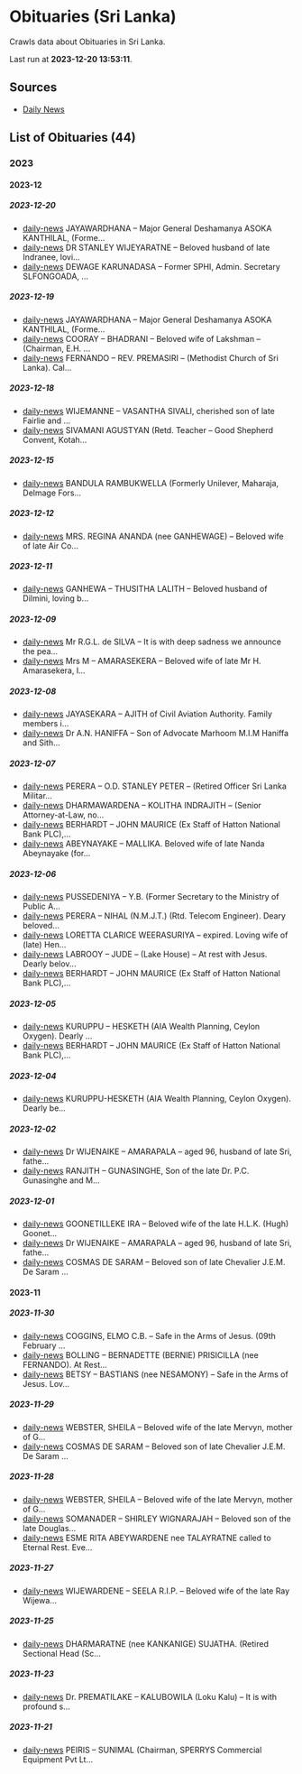 # Obituaries (Sri Lanka)

Crawls data about Obituaries in Sri Lanka.

Last run at **2023-12-20 13:53:11**.

## Sources

* [Daily News](https://www.dailynews.lk)

## List of Obituaries (44)

### 2023

#### 2023-12

##### 2023-12-20

* [daily-news](data/2023-12-20/daily-news/2023-12-20-daily-news-2-jayawardhana.json) JAYAWARDHANA – Major General Deshamanya ASOKA KANTHILAL,​ (Forme...
* [daily-news](data/2023-12-20/daily-news/2023-12-20-daily-news-1-dr.json) DR STANLEY WIJEYARATNE – Beloved husband of late Indranee,​ lovi...
* [daily-news](data/2023-12-20/daily-news/2023-12-20-daily-news-0-dewage.json) DEWAGE KARUNADASA – Former SPHI,​ Admin. Secretary SLFONGOADA,​ ...

##### 2023-12-19

* [daily-news](data/2023-12-19/daily-news/2023-12-19-daily-news-2-jayawardhana.json) JAYAWARDHANA – Major General Deshamanya ASOKA KANTHILAL,​ (Forme...
* [daily-news](data/2023-12-19/daily-news/2023-12-19-daily-news-1-cooray.json) COORAY – BHADRANI – Beloved wife of Lakshman – (Chairman,​ E.H. ...
* [daily-news](data/2023-12-19/daily-news/2023-12-19-daily-news-0-fernando.json) FERNANDO – REV. PREMASIRI – (Methodist Church of Sri Lanka). Cal...

##### 2023-12-18

* [daily-news](data/2023-12-18/daily-news/2023-12-18-daily-news-1-wijemanne.json) WIJEMANNE – VASANTHA SIVALI,​ cherished son of late Fairlie and ...
* [daily-news](data/2023-12-18/daily-news/2023-12-18-daily-news-0-sivamani.json) SIVAMANI AGUSTYAN (Retd. Teacher – Good Shepherd Convent,​ Kotah...

##### 2023-12-15

* [daily-news](data/2023-12-15/daily-news/2023-12-15-daily-news-0-bandula.json) BANDULA RAMBUKWELLA (Formerly Unilever,​ Maharaja,​ Delmage Fors...

##### 2023-12-12

* [daily-news](data/2023-12-12/daily-news/2023-12-12-daily-news-0-mrs..json) MRS. REGINA ANANDA (nee GANHEWAGE) – Beloved wife of late Air Co...

##### 2023-12-11

* [daily-news](data/2023-12-11/daily-news/2023-12-11-daily-news-0-ganhewa.json) GANHEWA – THUSITHA LALITH – Beloved husband of Dilmini, loving b...

##### 2023-12-09

* [daily-news](data/2023-12-09/daily-news/2023-12-09-daily-news-1-mr.json) Mr R.G.L. de SILVA – It is with deep sadness we announce the pea...
* [daily-news](data/2023-12-09/daily-news/2023-12-09-daily-news-0-mrs.json) Mrs M – AMARASEKERA – Beloved wife of late Mr H. Amarasekera,​ l...

##### 2023-12-08

* [daily-news](data/2023-12-08/daily-news/2023-12-08-daily-news-1-jayasekara.json) JAYASEKARA – AJITH of Civil Aviation Authority. Family members i...
* [daily-news](data/2023-12-08/daily-news/2023-12-08-daily-news-0-dr.json) Dr A.N. HANIFFA – Son of Advocate Marhoom M.I.M Haniffa and Sith...

##### 2023-12-07

* [daily-news](data/2023-12-07/daily-news/2023-12-07-daily-news-3-perera.json) PERERA – O.D. STANLEY PETER – (Retired Officer Sri Lanka Militar...
* [daily-news](data/2023-12-07/daily-news/2023-12-07-daily-news-2-dharmawardena.json) DHARMAWARDENA – KOLITHA INDRAJITH – (Senior Attorney-at-Law,​ no...
* [daily-news](data/2023-12-07/daily-news/2023-12-07-daily-news-1-berhardt.json) BERHARDT – JOHN MAURICE (Ex Staff of Hatton National Bank PLC),​...
* [daily-news](data/2023-12-07/daily-news/2023-12-07-daily-news-0-abeynayake.json) ABEYNAYAKE – MALLIKA. Beloved wife of late Nanda Abeynayake (for...

##### 2023-12-06

* [daily-news](data/2023-12-06/daily-news/2023-12-06-daily-news-4-pussedeniya.json) PUSSEDENIYA – Y.B. (Former Secretary to the Ministry of Public A...
* [daily-news](data/2023-12-06/daily-news/2023-12-06-daily-news-3-perera.json) PERERA – NIHAL (N.M.J.T.) (Rtd. Telecom Engineer). Deary beloved...
* [daily-news](data/2023-12-06/daily-news/2023-12-06-daily-news-2-loretta.json) LORETTA CLARICE WEERASURIYA – expired. Loving wife of (late) Hen...
* [daily-news](data/2023-12-06/daily-news/2023-12-06-daily-news-1-labrooy.json) LABROOY – JUDE – (Lake House) – At rest with Jesus. Dearly belov...
* [daily-news](data/2023-12-06/daily-news/2023-12-06-daily-news-0-berhardt.json) BERHARDT – JOHN MAURICE (Ex Staff of Hatton National Bank PLC),​...

##### 2023-12-05

* [daily-news](data/2023-12-05/daily-news/2023-12-05-daily-news-1-kuruppu.json) KURUPPU – HESKETH (AIA Wealth Planning,​ Ceylon Oxygen). Dearly ...
* [daily-news](data/2023-12-05/daily-news/2023-12-05-daily-news-0-berhardt.json) BERHARDT – JOHN MAURICE (Ex Staff of Hatton National Bank PLC),​...

##### 2023-12-04

* [daily-news](data/2023-12-04/daily-news/2023-12-04-daily-news-0-kuruppu-hesketh.json) KURUPPU-HESKETH (AIA Wealth Planning,​ Ceylon Oxygen). Dearly be...

##### 2023-12-02

* [daily-news](data/2023-12-02/daily-news/2023-12-02-daily-news-1-dr.json) Dr WIJENAIKE – AMARAPALA – aged 96,​ husband of late Sri,​ fathe...
* [daily-news](data/2023-12-02/daily-news/2023-12-02-daily-news-0-ranjith.json) RANJITH – GUNASINGHE,​ Son of the late Dr. P.C. Gunasinghe and M...

##### 2023-12-01

* [daily-news](data/2023-12-01/daily-news/2023-12-01-daily-news-2-goonetilleke.json) GOONETILLEKE IRA – Beloved wife of the late H.L.K. (Hugh) Goonet...
* [daily-news](data/2023-12-01/daily-news/2023-12-01-daily-news-1-dr.json) Dr WIJENAIKE – AMARAPALA – aged 96,​ husband of late Sri,​ fathe...
* [daily-news](data/2023-12-01/daily-news/2023-12-01-daily-news-0-cosmas.json) COSMAS DE SARAM – Beloved son of late Chevalier J.E.M. De Saram ...

#### 2023-11

##### 2023-11-30

* [daily-news](data/2023-11-30/daily-news/2023-11-30-daily-news-2-coggins,​.json) COGGINS,​ ELMO C.B. – Safe in the Arms of Jesus. (09th February ...
* [daily-news](data/2023-11-30/daily-news/2023-11-30-daily-news-1-bolling.json) BOLLING – BERNADETTE (BERNIE) PRISICILLA (nee FERNANDO). At Rest...
* [daily-news](data/2023-11-30/daily-news/2023-11-30-daily-news-0-betsy.json) BETSY – BASTIANS (nee NESAMONY) – Safe in the Arms of Jesus. Lov...

##### 2023-11-29

* [daily-news](data/2023-11-29/daily-news/2023-11-29-daily-news-1-webster,​.json) WEBSTER,​ SHEILA – Beloved wife of the late Mervyn,​ mother of G...
* [daily-news](data/2023-11-29/daily-news/2023-11-29-daily-news-0-cosmas.json) COSMAS DE SARAM – Beloved son of late Chevalier J.E.M. De Saram ...

##### 2023-11-28

* [daily-news](data/2023-11-28/daily-news/2023-11-28-daily-news-2-webster,​.json) WEBSTER,​ SHEILA – Beloved wife of the late Mervyn,​ mother of G...
* [daily-news](data/2023-11-28/daily-news/2023-11-28-daily-news-1-somanader.json) SOMANADER – SHIRLEY WIGNARAJAH – Beloved son of the late Douglas...
* [daily-news](data/2023-11-28/daily-news/2023-11-28-daily-news-0-esme.json) ESME RITA ABEYWARDENE nee TALAYRATNE called to Eternal Rest. Eve...

##### 2023-11-27

* [daily-news](data/2023-11-27/daily-news/2023-11-27-daily-news-0-wijewardene.json) WIJEWARDENE – SEELA R.I.P. – Beloved wife of the late Ray Wijewa...

##### 2023-11-25

* [daily-news](data/2023-11-25/daily-news/2023-11-25-daily-news-0-dharmaratne.json) DHARMARATNE (nee KANKANIGE) SUJATHA. (Retired Sectional Head (Sc...

##### 2023-11-23

* [daily-news](data/2023-11-23/daily-news/2023-11-23-daily-news-0-dr..json) Dr. PREMATILAKE – KALUBOWILA (Loku Kalu) – It is with profound s...

##### 2023-11-21

* [daily-news](data/2023-11-21/daily-news/2023-11-21-daily-news-0-peiris.json) PEIRIS – SUNIMAL (Chairman,​ SPERRYS Commercial Equipment Pvt Lt...
